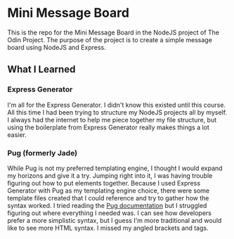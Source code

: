 # Mini Message Board

This is the repo for the Mini Message Board in the NodeJS project of The Odin Project.  The purpose of the project is to create a simple message board using NodeJS and Express.

## What I Learned

### Express Generator

I'm all for the Express Generator.  I didn't know this existed until this course.  All this time I had been trying to structure my NodeJS projects all by myself.  I always had the internet to help me piece together my file structure, but using the boilerplate from Express Generator really makes things a lot easier.

### Pug (formerly Jade)

While Pug is not my preferred templating engine, I thought I would expand my horizons and give it a try.  Jumping right into it, I was having trouble figuring out how to put elements together.  Because I used Express Generator with Pug as my templating engine choice, there were some template files created that I could reference and try to gather how the syntax worked.  I tried reading the [Pug documentation](https://pugjs.org/api/getting-started.html) but I struggled figuring out where everything I needed was.  I can see how developers prefer a more simplistic syntax, but I guess I'm more traditional and would like to see more HTML syntax.  I missed my angled brackets and tags.